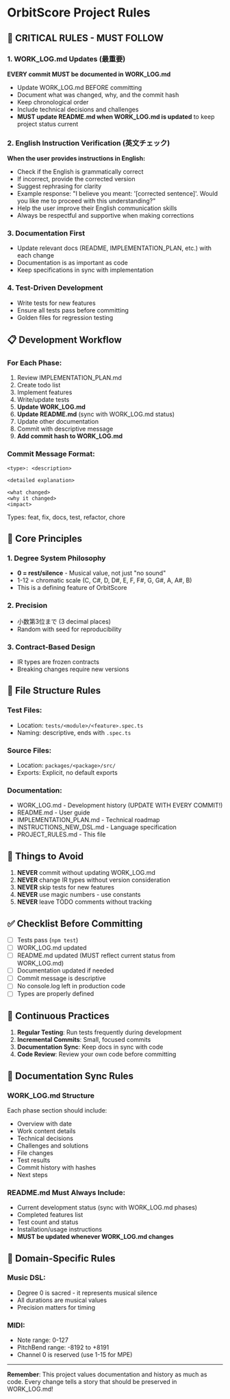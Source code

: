 # OrbitScore Project Rules

## 🔴 CRITICAL RULES - MUST FOLLOW

### 1. WORK_LOG.md Updates (最重要)
**EVERY commit MUST be documented in WORK_LOG.md**
- Update WORK_LOG.md BEFORE committing
- Document what was changed, why, and the commit hash
- Keep chronological order
- Include technical decisions and challenges
- **MUST update README.md when WORK_LOG.md is updated** to keep project status current

### 2. English Instruction Verification (英文チェック)
**When the user provides instructions in English:**
- Check if the English is grammatically correct
- If incorrect, provide the corrected version
- Suggest rephrasing for clarity
- Example response: "I believe you meant: '[corrected sentence]'. Would you like me to proceed with this understanding?"
- Help the user improve their English communication skills
- Always be respectful and supportive when making corrections

### 3. Documentation First
- Update relevant docs (README, IMPLEMENTATION_PLAN, etc.) with each change
- Documentation is as important as code
- Keep specifications in sync with implementation

### 4. Test-Driven Development
- Write tests for new features
- Ensure all tests pass before committing
- Golden files for regression testing

## 📋 Development Workflow

### For Each Phase:
1. Review IMPLEMENTATION_PLAN.md
2. Create todo list
3. Implement features
4. Write/update tests
5. **Update WORK_LOG.md**
6. **Update README.md** (sync with WORK_LOG.md status)
7. Update other documentation
8. Commit with descriptive message
9. **Add commit hash to WORK_LOG.md**

### Commit Message Format:
```
<type>: <description>

<detailed explanation>

<what changed>
<why it changed>
<impact>
```

Types: feat, fix, docs, test, refactor, chore

## 🎯 Core Principles

### 1. Degree System Philosophy
- **0 = rest/silence** - Musical value, not just "no sound"
- 1-12 = chromatic scale (C, C#, D, D#, E, F, F#, G, G#, A, A#, B)
- This is a defining feature of OrbitScore

### 2. Precision
- 小数第3位まで (3 decimal places)
- Random with seed for reproducibility

### 3. Contract-Based Design
- IR types are frozen contracts
- Breaking changes require new versions

## 📁 File Structure Rules

### Test Files:
- Location: `tests/<module>/<feature>.spec.ts`
- Naming: descriptive, ends with `.spec.ts`

### Source Files:
- Location: `packages/<package>/src/`
- Exports: Explicit, no default exports

### Documentation:
- WORK_LOG.md - Development history (UPDATE WITH EVERY COMMIT!)
- README.md - User guide
- IMPLEMENTATION_PLAN.md - Technical roadmap
- INSTRUCTIONS_NEW_DSL.md - Language specification
- PROJECT_RULES.md - This file

## 🚫 Things to Avoid

1. **NEVER** commit without updating WORK_LOG.md
2. **NEVER** change IR types without version consideration
3. **NEVER** skip tests for new features
4. **NEVER** use magic numbers - use constants
5. **NEVER** leave TODO comments without tracking

## ✅ Checklist Before Committing

- [ ] Tests pass (`npm test`)
- [ ] WORK_LOG.md updated
- [ ] README.md updated (MUST reflect current status from WORK_LOG.md)
- [ ] Documentation updated if needed
- [ ] Commit message is descriptive
- [ ] No console.log left in production code
- [ ] Types are properly defined

## 🔄 Continuous Practices

1. **Regular Testing**: Run tests frequently during development
2. **Incremental Commits**: Small, focused commits
3. **Documentation Sync**: Keep docs in sync with code
4. **Code Review**: Review your own code before committing

## 📝 Documentation Sync Rules

### WORK_LOG.md Structure
Each phase section should include:
- Overview with date
- Work content details  
- Technical decisions
- Challenges and solutions
- File changes
- Test results
- Commit history with hashes
- Next steps

### README.md Must Always Include:
- Current development status (sync with WORK_LOG.md phases)
- Completed features list
- Test count and status
- Installation/usage instructions
- **MUST be updated whenever WORK_LOG.md changes**

## 🎵 Domain-Specific Rules

### Music DSL:
- Degree 0 is sacred - it represents musical silence
- All durations are musical values
- Precision matters for timing

### MIDI:
- Note range: 0-127
- PitchBend range: -8192 to +8191
- Channel 0 is reserved (use 1-15 for MPE)

---

**Remember**: This project values documentation and history as much as code. Every change tells a story that should be preserved in WORK_LOG.md!